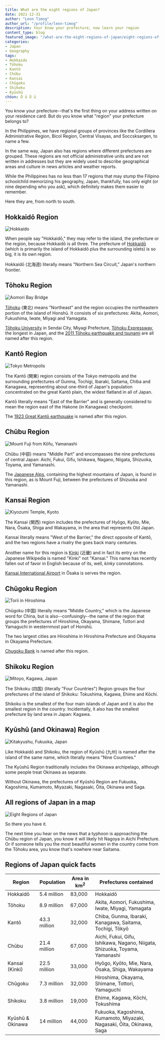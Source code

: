 ```yaml
---
title: What are the eight regions of Japan?
date: 2021-12-31
author: "Leon Timog"
author_url: "/profile/leon-timog"
description: Your know your prefecture, now learn your region
content_type: blog
featured_image: "/what-are-the-eight-regions-of-japan/eight-regions-of-japan.png"
categories:
- Japan
- Geography
tags:
- Hokkaido
- Tōhoku
- Kantō
- Chūbu
- Kansai
- Chūgoku
- Shikoku
- Kyūshū
chōon: Ō ō Ū ū
---
```

You know your prefecture--that's the first thing on your address written on your residence card. But do you know what "region" your prefecture belongs to?

In the Philippines, we have regional groups of provinces like the Cordillera Administrative Region, Bicol Region, Central Visayas, and Soccsksargen, to name a few.

In the same way, Japan also has regions where different prefectures are grouped. These regions are not official administrative units and are not written in addresses but they are widely used to describe geographical areas and culture in news articles and weather reports.

While the Philippines has no less than 17 regions that may stump the Filipino schoolchild memorizing his geography, Japan, thankfully, has only eight (or nine depending who you ask), which definitely makes them easier to remember.

Here they are, from north to south.

## Hokkaidō Region

![Hokkaido](hakodate-hokkaido-japan.jpg "The City of Hakodate, Hokkaidō by [Zhuoqian Yang](https://unsplash.com/photos/ikG0M-3y4tA)")

When people say "Hokkaidō," they may refer to the island, the prefecture or the region, because Hokkaidō is all three. The prefecture of [Hokkaidō](https://www.us.jnto.go.jp/hokkaido/) (which is primarily the island of Hokkaidō plus the surrounding islets) is so big, it is its own region.

Hokkaidō (北海道) literally means "Northern Sea Circuit," Japan's northern frontier.

## Tōhoku Region

![Aomori Bay Bridge](aomori-bay-bridge-aomori-japan.jpg "Aomori Bay Bridge, Aomori by [Steven Chua](https://unsplash.com/photos/n0BXCtOfTis)")

[Tōhoku](https://www.us.jnto.go.jp/tohoku/) (東北) means "Northeast" and the region occupies the northeastern portion of the island of Honshū. It consists of six prefectures: Akita, Aomori, Fukushima, Iwate, Miyagi and Yamagata.

[Tōhoku University](http://www.tohoku.ac.jp/en/) in Sendai City, Miyagi Prefecture, [Tōhoku Expressway](https://en.wikipedia.org/wiki/T%C5%8Dhoku_Expressway), the longest in Japan, and the [2011 Tōhoku earthquake and tsunami](https://en.wikipedia.org/wiki/2011_T%C5%8Dhoku_earthquake_and_tsunami) are all named after this region.

## Kantō Region

![Tokyo Metropolis](view-of-tokyo-metropolis-from-sky-tree.jpg "Tokyo Metropolis viewed from Tokyo Sky Tree by [Daryan Shamkhali](https://unsplash.com/photos/xFQq3Iu7-PY)")

The Kantō (関東) region consists of the Tokyo metropolis and the surrounding prefectures of Gunma, Tochigi, Ibaraki, Saitama, Chiba and Kanagawa, representing about one-third of Japan's population concentrated on the great Kantō plain, the widest flatland in all of Japan.

Kantō literally means "East of the Barrier" and is generally considered to mean the region east of the Hakone (in Kanagawa) checkpoint.

The [1923 Great Kantō earthquake](https://en.wikipedia.org/wiki/1923_Great_Kant%C5%8D_earthquake) is named after this region.

## Chūbu Region

![Mount Fuji from Kōfu, Yamanashi](mount-fuji-kofu-yamanashi-japan.jpg "Mount Fuji from Kōfu, Yamanashi by [Joseph Chan](https://unsplash.com/photos/BM22q72Z2YU)")

Chūbu (中部) means "Middle Part" and encompasses the nine prefectures of central Japan: Aichi, Fukui, Gifu, Ishikawa, Nagano, Niigata, Shizuoka, Toyama, and Yamanashi.

The [Japanese Alps](https://www.kamikochi.org/), containing the highest mountains of Japan, is found in this region, as is Mount Fuji, between the prefectures of Shizuoka and Yamanashi.

## Kansai Region

![Kiyozumi Temple, Kyoto](kiyozumi-temple-kyoto-japan.jpg "Kiyozumi Temple, Kyoto by [Su San Lee](https://unsplash.com/photos/E_eWwM29wfU)")

The Kansai (関西) region includes the prefectures of Hyōgo, Kyōto, Mie, Nara, Ōsaka, Shiga and Wakayama, in the area that represents Old Japan.

Kansai literally means "West of the Barrier," the direct opposite of Kantō, and the two regions have a rivalry the goes back many centuries.

Another name for this region is [Kinki](https://ja.wikipedia.org/wiki/%E8%BF%91%E7%95%BF%E5%9C%B0%E6%96%B9) (近畿) and in fact its entry on the Japanese Wikipedia is named "Kinki" not "Kansai." This name has recently fallen out of favor in English because of its, well, *kinky* connotations.

[Kansai International Airport](https://www.kansai-airport.or.jp/en) in Ōsaka is serves the region.

## Chūgoku Region

![Torii in Hiroshima](torii-hiroshima-japan.jpg "Torii in Hiroshima by [Rafael Hoyos Weht](https://unsplash.com/photos/FnabIfupjwo)")

Chūgoku (中国) literally means "Middle Country," which is the Japanese word for China, but is also--confusingly--the name of the region that groups the prefectures of Hiroshima, Okayama, Shimane, Tottori and Yamaguchi in westernmost part of Honshū.

The two largest cities are Hiroshima in Hiroshima Prefecture and Okayama in Okayama Prefecture.

[Chugoku Bank](https://www.chugin.co.jp/en/) is named after this region.

## Shikoku Region

![Mitoyo, Kagawa, Japan](mitoyo-kagawa-japan.jpg "Mitoyo City, Kagawa by [Sen Lee](https://unsplash.com/photos/69cOw6fjnGE)")

The Shikoku (四国) (literally "Four Countries") Region groups the four prefectures of the island of Shikoku: Tokushima, Kagawa, Ehime and Kōchi.

Shikoku is the smallest of the four main islands of Japan and it is also the smallest region in the country. Incidentally, it also has the smallest prefecture by land area in Japan: Kagawa.

## Kyūshū (and Okinawa) Region

![Kitakyushu, Fukuoka, Japan](kitakyushu-fukuoka-japan.jpg "Kitakyushu, Fukuoka by [JCS Chen](https://unsplash.com/photos/Y3dBDvv-2KU)")

Like Hokkaidō and Shikoku, the region of Kyūshū (九州) is named after the island of the same name, which literally means "Nine Countries."

The Kyūshū Region traditionally includes the Okinawa archipelago, although some people treat Okinawa as separate.

Without Okinawa, the prefectures of Kyūshū Region are Fukuoka, Kagoshima, Kumamoto,
Miyazaki, Nagasaki, Ōita, Okinawa and Saga.

## All regions of Japan in a map

![Eight Regions of Japan](eight-regions-of-japan.png "The eight regions of Japan from [Wikipedia](https://commons.wikimedia.org/wiki/File:Eight_regions_of_Japan_(en).svg).")

So there you have it.

The next time you hear on the news that a typhoon is approaching the Chūbu region of Japan, you know it will likely hit Nagoya in Aichi Prefecture. Or if someone tells you the most beautiful women in the country come from the Tōhoku area, you know that's nowhere near Saitama.

## Regions of Japan quick facts

<table class="orange-table">
    <thead>
        <tr><th>Region</th>
        <th>Population</th>
        <th>Area in km<sup>2</sup></th>
        <th>Prefectures contained</th></tr>
    </thead>
    <tbody><tr>
        <td>Hokkaidō</td>
        <td>5.4 million</td>
        <td>83,000</td>
        <td>Hokkaidō
</td>
    </tr>
    <tr>
        <td>Tōhoku</td>
        <td>8.9 million</td>
        <td>67,000</td>
        <td>Akita, Aomori, Fukushima, Iwate, Miyagi, Yamagata
</td>
    </tr>
    <tr>
        <td>Kantō</td>
        <td>43.3 million</td>
        <td>32,000</td>
        <td>Chiba, Gunma, Ibaraki, Kanagawa, Saitama, Tochigi, Tōkyō
</td>
    </tr>
    <tr>
        <td>Chūbu</td>
        <td>21.4 million</td>
        <td>67,000</td>
        <td>Aichi, Fukui, Gifu, Ishikawa, Nagano, Niigata, Shizuoka, Toyama, Yamanashi
</td>
    </tr>
    <tr>
        <td>Kansai (Kinki)</td>
        <td>22.5 million</td>
        <td>33,000</td>
        <td>Hyōgo, Kyōto, Mie, Nara, Ōsaka, Shiga, Wakayama
</td>
    </tr>
    <tr>
        <td>Chūgoku</td>
        <td>7.3 million</td>
        <td>32,000</td>
        <td>Hiroshima, Okayama, Shimane, Tottori, Yamaguchi
</td>
    </tr>
    <tr>
        <td>Shikoku</td>
        <td>3.8 million</td>
        <td>19,000</td>
        <td>Ehime, Kagawa, Kōchi, Tokushima
</td>
    </tr>
    <tr>
        <td>Kyūshū &amp; Okinawa</td>
        <td>14 million</td>
        <td>44,000</td>
        <td>Fukuoka, Kagoshima, Kumamoto, Miyazaki, Nagasaki, Ōita, Okinawa, Saga
</td>
    </tr></tbody>
</table>